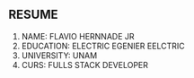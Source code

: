 ## RESUME

1. NAME: FLAVIO HERNNADE JR
2. EDUCATION: ELECTRIC EGENIER EELCTRIC
3. UNIVERSITY: UNAM
4. CURS: FULLS STACK DEVELOPER
